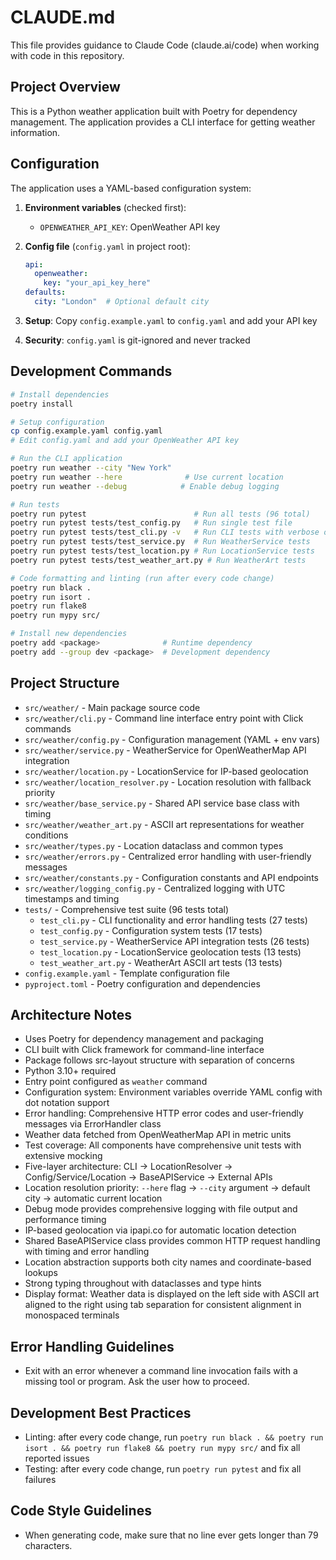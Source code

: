 # CLAUDE.md

This file provides guidance to Claude Code (claude.ai/code) when working with code in this repository.

## Project Overview

This is a Python weather application built with Poetry for dependency management. The application provides a CLI interface for getting weather information.

## Configuration

The application uses a YAML-based configuration system:

1. **Environment variables** (checked first):
   - `OPENWEATHER_API_KEY`: OpenWeather API key

2. **Config file** (`config.yaml` in project root):
   ```yaml
   api:
     openweather:
       key: "your_api_key_here"
   defaults:
     city: "London"  # Optional default city
   ```

3. **Setup**: Copy `config.example.yaml` to `config.yaml` and add your API key
4. **Security**: `config.yaml` is git-ignored and never tracked

## Development Commands

```bash
# Install dependencies
poetry install

# Setup configuration
cp config.example.yaml config.yaml
# Edit config.yaml and add your OpenWeather API key

# Run the CLI application
poetry run weather --city "New York"
poetry run weather --here              # Use current location
poetry run weather --debug            # Enable debug logging

# Run tests
poetry run pytest                        # Run all tests (96 total)
poetry run pytest tests/test_config.py   # Run single test file
poetry run pytest tests/test_cli.py -v   # Run CLI tests with verbose output
poetry run pytest tests/test_service.py  # Run WeatherService tests
poetry run pytest tests/test_location.py # Run LocationService tests
poetry run pytest tests/test_weather_art.py # Run WeatherArt tests

# Code formatting and linting (run after every code change)
poetry run black .
poetry run isort .
poetry run flake8
poetry run mypy src/

# Install new dependencies
poetry add <package>              # Runtime dependency
poetry add --group dev <package>  # Development dependency
```

## Project Structure

- `src/weather/` - Main package source code
- `src/weather/cli.py` - Command line interface entry point with Click commands
- `src/weather/config.py` - Configuration management (YAML + env vars)  
- `src/weather/service.py` - WeatherService for OpenWeatherMap API integration
- `src/weather/location.py` - LocationService for IP-based geolocation
- `src/weather/location_resolver.py` - Location resolution with fallback priority
- `src/weather/base_service.py` - Shared API service base class with timing
- `src/weather/weather_art.py` - ASCII art representations for weather conditions
- `src/weather/types.py` - Location dataclass and common types
- `src/weather/errors.py` - Centralized error handling with user-friendly messages
- `src/weather/constants.py` - Configuration constants and API endpoints
- `src/weather/logging_config.py` - Centralized logging with UTC timestamps and timing
- `tests/` - Comprehensive test suite (96 tests total)
  - `test_cli.py` - CLI functionality and error handling tests (27 tests)
  - `test_config.py` - Configuration system tests (17 tests)
  - `test_service.py` - WeatherService API integration tests (26 tests)
  - `test_location.py` - LocationService geolocation tests (13 tests)
  - `test_weather_art.py` - WeatherArt ASCII art tests (13 tests)
- `config.example.yaml` - Template configuration file
- `pyproject.toml` - Poetry configuration and dependencies

## Architecture Notes

- Uses Poetry for dependency management and packaging
- CLI built with Click framework for command-line interface
- Package follows src-layout structure with separation of concerns
- Python 3.10+ required
- Entry point configured as `weather` command
- Configuration system: Environment variables override YAML config with dot notation support
- Error handling: Comprehensive HTTP error codes and user-friendly messages via ErrorHandler class
- Weather data fetched from OpenWeatherMap API in metric units
- Test coverage: All components have comprehensive unit tests with extensive mocking
- Five-layer architecture: CLI → LocationResolver → Config/Service/Location → BaseAPIService → External APIs
- Location resolution priority: `--here` flag → `--city` argument → default city → automatic current location
- Debug mode provides comprehensive logging with file output and performance timing
- IP-based geolocation via ipapi.co for automatic location detection
- Shared BaseAPIService class provides common HTTP request handling with timing and error handling
- Location abstraction supports both city names and coordinate-based lookups
- Strong typing throughout with dataclasses and type hints
- Display format: Weather data is displayed on the left side with ASCII art aligned to the right using tab separation for consistent alignment in monospaced terminals

## Error Handling Guidelines

- Exit with an error whenever a command line invocation fails with a missing tool or program. Ask the user how to proceed.

## Development Best Practices

- Linting: after every code change, run `poetry run black . && poetry run isort . && poetry run flake8 && poetry run mypy src/` and fix all reported issues
- Testing: after every code change, run `poetry run pytest` and fix all failures

## Code Style Guidelines

- When generating code, make sure that no line ever gets longer than 79 characters.
